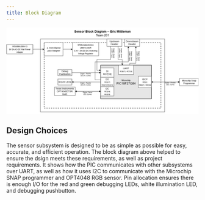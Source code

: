 ```yaml
---
title: Block Diagram
---
```


![Block Diagram](Images/diagrams/EGR314%20-%20Individual%20Block%20Diagram.drawio.png)

## Design Choices

The sensor subsystem is designed to be as simple as possible for easy, accurate, and efficient operation. The block diagram above helped to ensure the dsign meets these requirements, as well as project requirements. It shows how the PIC communicates with other subsystems over UART, as well as how it uses I2C to communicate with the Microchip SNAP programmer and OPT4048 RGB sensor. Pin allocation ensures there is enough I/O for the red and green debugging LEDs, white illumination LED, and debugging pushbutton.